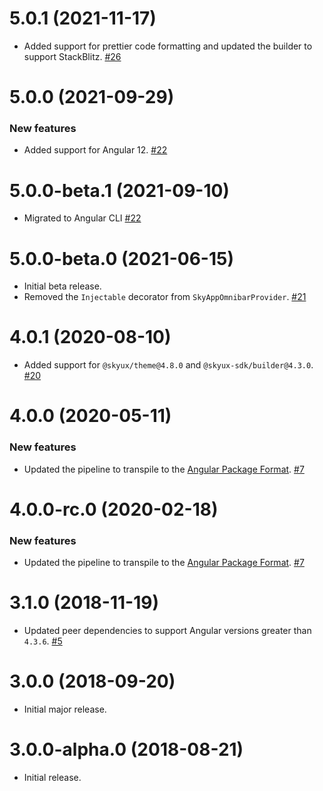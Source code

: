 # 5.0.1 (2021-11-17)

- Added support for prettier code formatting and updated the builder to support StackBlitz. [#26](https://github.com/blackbaud/skyux-omnibar-interop/pull/26)

# 5.0.0 (2021-09-29)

### New features

- Added support for Angular 12. [#22](https://github.com/blackbaud/skyux-omnibar-interop/pull/22)

# 5.0.0-beta.1 (2021-09-10)

- Migrated to Angular CLI [#22](https://github.com/blackbaud/skyux-omnibar-interop/pull/22)

# 5.0.0-beta.0 (2021-06-15)

- Initial beta release.
- Removed the `Injectable` decorator from `SkyAppOmnibarProvider`. [#21](https://github.com/blackbaud/skyux-omnibar-interop/pull/21)

# 4.0.1 (2020-08-10)

- Added support for `@skyux/theme@4.8.0` and `@skyux-sdk/builder@4.3.0`. [#20](https://github.com/blackbaud/skyux-omnibar-interop/pull/20)

# 4.0.0 (2020-05-11)

### New features

- Updated the pipeline to transpile to the [Angular Package Format](https://docs.google.com/document/d/1CZC2rcpxffTDfRDs6p1cfbmKNLA6x5O-NtkJglDaBVs/preview). [#7](https://github.com/blackbaud/skyux-omnibar-interop/pull/7)

# 4.0.0-rc.0 (2020-02-18)

### New features

- Updated the pipeline to transpile to the [Angular Package Format](https://docs.google.com/document/d/1CZC2rcpxffTDfRDs6p1cfbmKNLA6x5O-NtkJglDaBVs/preview). [#7](https://github.com/blackbaud/skyux-omnibar-interop/pull/7)

# 3.1.0 (2018-11-19)

- Updated peer dependencies to support Angular versions greater than `4.3.6`. [#5](https://github.com/blackbaud/skyux-omnibar-interop/pull/5)

# 3.0.0 (2018-09-20)

- Initial major release.

# 3.0.0-alpha.0 (2018-08-21)

- Initial release.
